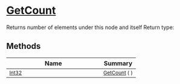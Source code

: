 # [GetCount](./HierarchyElement-100664012.md)

Returns number of elements under this node and itself
Return type:
## Methods

| Name | Summary | 
| --- | --- | 
| <sub>[Int32](https://docs.microsoft.com/en-us/dotnet/api/System.Int32)</sub><img width=200/>| <sub>[GetCount](./HierarchyElement-100664012.md) (  )</sub>| <br>


